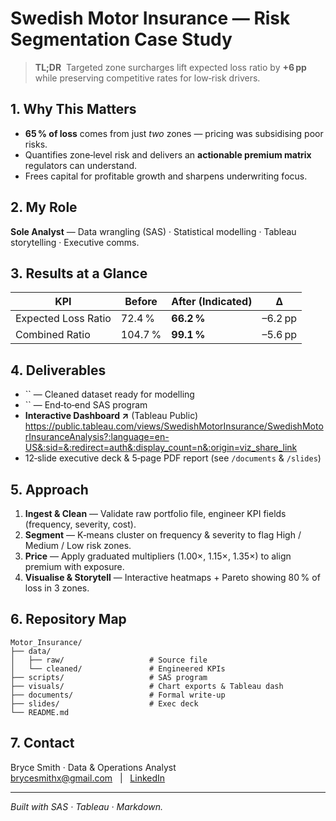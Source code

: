 # Swedish Motor Insurance — Risk Segmentation Case Study

> **TL;DR**  Targeted zone surcharges lift expected loss ratio by **+6 pp** while preserving competitive rates for low‑risk drivers.

## 1. Why This Matters

- **65 % of loss** comes from just *two* zones — pricing was subsidising poor risks.
- Quantifies zone‑level risk and delivers an **actionable premium matrix** regulators can understand.
- Frees capital for profitable growth and sharpens underwriting focus.

## 2. My Role

**Sole Analyst** — Data wrangling (SAS) · Statistical modelling · Tableau storytelling · Executive comms.

## 3. Results at a Glance

| KPI                 | Before  | After (Indicated) | Δ       |
| ------------------- | ------- | ----------------- | ------- |
| Expected Loss Ratio | 72.4 %  | **66.2 %**        | –6.2 pp |
| Combined Ratio      | 104.7 % | **99.1 %**        | –5.6 pp |

## 4. Deliverables

- `` — Cleaned dataset ready for modelling
- `` — End‑to‑end SAS program
- **Interactive Dashboard ↗** (Tableau Public) https://public.tableau.com/views/SwedishMotorInsurance/SwedishMotorInsuranceAnalysis?:language=en-US&:sid=&:redirect=auth&:display_count=n&:origin=viz_share_link
- 12‑slide executive deck & 5‑page PDF report (see `/documents` & `/slides`)

## 5. Approach

1. **Ingest & Clean** — Validate raw portfolio file, engineer KPI fields (frequency, severity, cost).
2. **Segment** — K‑means cluster on frequency & severity to flag High / Medium / Low risk zones.
3. **Price** — Apply graduated multipliers (1.00×, 1.15×, 1.35×) to align premium with exposure.
4. **Visualise & Storytell** — Interactive heatmaps + Pareto showing 80 % of loss in 3 zones.

## 6. Repository Map

```text
Motor_Insurance/
├── data/
│   ├── raw/                   # Source file
│   └── cleaned/               # Engineered KPIs
├── scripts/                   # SAS program
├── visuals/                   # Chart exports & Tableau dash
├── documents/                 # Formal write‑up
├── slides/                    # Exec deck
└── README.md
```

## 7. Contact

Bryce Smith · Data & Operations Analyst\
[brycesmithx@gmail.com](mailto\:brycesmithx@gmail.com)   |   [LinkedIn](https://www.linkedin.com/in/bryce-smith-b76583109/)

---

*Built with SAS · Tableau · Markdown.*

